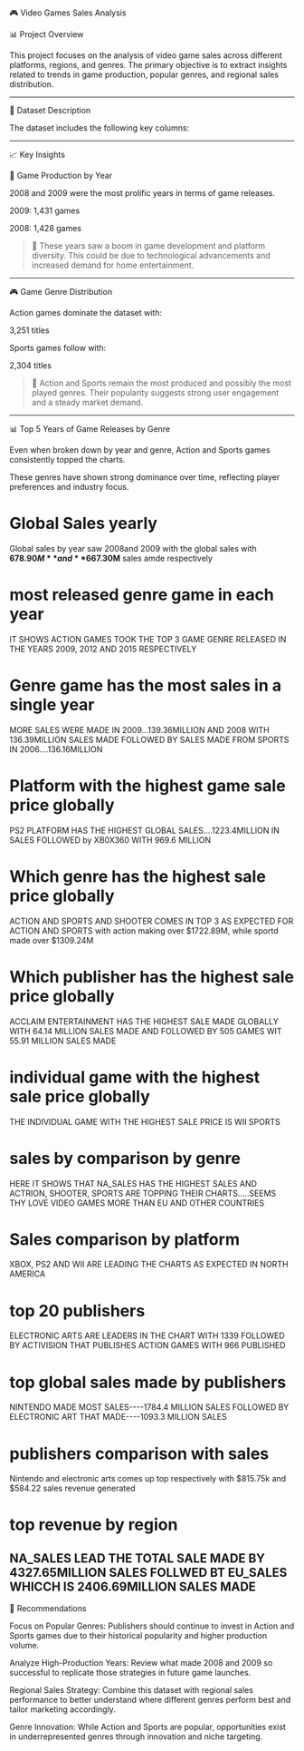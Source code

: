 
🎮 Video Games Sales Analysis

📊 Project Overview

This project focuses on the analysis of video game sales across different platforms, regions, and genres. The primary objective is to extract insights related to trends in game production, popular genres, and regional sales distribution.


---

🧾 Dataset Description

The dataset includes the following key columns:


---

📈 Key Insights

📅 Game Production by Year

2008 and 2009 were the most prolific years in terms of game releases.

2009: 1,431 games

2008: 1,428 games



> 🎯 These years saw a boom in game development and platform diversity. This could be due to technological advancements and increased demand for home entertainment.




---

🎮 Game Genre Distribution

Action games dominate the dataset with:

3,251 titles


Sports games follow with:

2,304 titles



> 📌 Action and Sports remain the most produced and possibly the most played genres. Their popularity suggests strong user engagement and a steady market demand.




---

📊 Top 5 Years of Game Releases by Genre

Even when broken down by year and genre, Action and Sports games consistently topped the charts.

These genres have shown strong dominance over time, reflecting player preferences and industry focus.

# Global Sales yearly
Global sales by year saw 2008and 2009 with the global sales with **$678.90M** and **$667.30M** sales amde respectively


# most released genre game in each year

IT SHOWS ACTION GAMES TOOK THE TOP 3 GAME GENRE RELEASED IN THE YEARS 2009, 2012 AND 2015 RESPECTIVELY

# Genre game has the most sales in a single year
MORE SALES WERE MADE IN 2009...139.36MILLION AND 2008 WITH 136.39MILLION SALES MADE FOLLOWED BY SALES MADE FROM SPORTS IN 2006....136.16MILLION

# Platform with the highest game sale price globally
 PS2 PLATFORM HAS THE HIGHEST GLOBAL SALES....1223.4MILLION IN SALES FOLLOWED by 
 XB0X360 WITH 969.6 MILLION  

 # Which genre has the highest sale price globally
 ACTION AND SPORTS AND SHOOTER COMES IN TOP 3 AS EXPECTED FOR ACTION AND SPORTS with action making over $1722.89M, while sportd made over $1309.24M

 # Which publisher has the highest sale price globally

ACCLAIM ENTERTAINMENT HAS THE HIGHEST SALE MADE GLOBALLY WITH 64.14 MILLION SALES MADE AND FOLLOWED BY 505 GAMES WIT 55.91 MILLION SALES MADE

# individual game with the highest sale price globally
THE INDIVIDUAL GAME WITH THE HIGHEST SALE PRICE IS WII SPORTS

# sales by comparison by genre
HERE IT SHOWS THAT NA_SALES HAS THE HIGHEST SALES AND ACTRION, SHOOTER, SPORTS ARE TOPPING THEIR CHARTS.....SEEMS THY LOVE VIDEO GAMES MORE THAN EU AND OTHER COUNTRIES


# Sales comparison by platform
XBOX, PS2 AND WII ARE LEADING THE CHARTS AS EXPECTED IN NORTH AMERICA


# top 20 publishers

ELECTRONIC ARTS ARE LEADERS IN THE CHART WITH 1339 FOLLOWED BY ACTIVISION THAT PUBLISHES ACTION GAMES WITH 966 PUBLISHED

# top global sales made by publishers

NINTENDO MADE MOST SALES----1784.4 MILLION SALES FOLLOWED BY ELECTRONIC ART THAT MADE----1093.3 MILLION SALES

# publishers comparison with sales
Nintendo and electronic arts comes up top respectively with $815.75k and $584.22 sales revenue generated

# top revenue by region
NA_SALES LEAD THE TOTAL SALE MADE BY 4327.65MILLION SALES FOLLWED BT EU_SALES WHICCH IS 2406.69MILLION SALES MADE
---

📌 Recommendations

Focus on Popular Genres: Publishers should continue to invest in Action and Sports games due to their historical popularity and higher production volume.

Analyze High-Production Years: Review what made 2008 and 2009 so successful to replicate those strategies in future game launches.

Regional Sales Strategy: Combine this dataset with regional sales performance to better understand where different genres perform best and tailor marketing accordingly.

Genre Innovation: While Action and Sports are popular, opportunities exist in underrepresented genres through innovation and niche targeting.



